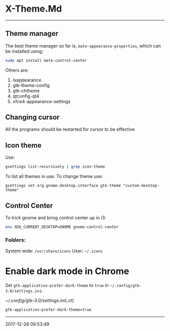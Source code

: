 # X-Theme.Md

----------------------------------------- 
## Theme manager

The best theme manager so far is, `mate-appearance-properties`, which
can be installed using:

```bash
sudo apt install mate-control-center
```

Others are:
1. lxappearance
1. gtk-theme-config
1. gtk-chtheme
1. qtconfig-qt4
1. xfce4-appearance-settings

## Changing cursor
All the programs should be restarted for cursor to be effective

## Icon theme

Use:
``` bash
gsettings list-recursively | grep icon-theme
```
To list all themes in use.
To change theme use:

```
gsettings set org.gnome.desktop.interface gtk-theme "custom-desktop-theme"
```

## Control Center

To trick gnome and bring control center up in i3:
``` bash
env XDG_CURRENT_DESKTOP=GNOME gnome-control-center
```

### Folders:

System wide: `/usr/share/icons`
User: `~/.icons`

# Enable dark mode in Chrome

Set `gtk-application-prefer-dark-theme` to `true` in `~/.config/gtk-3.0/settings.ini`:   

_~/.config/gtk-3.0/settings.ini_{.ct}
``` sh
gtk-application-prefer-dark-theme=true
```

-----------------------------------------
2017-12-26 09:53:49

